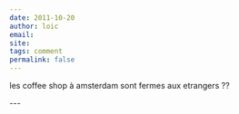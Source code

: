 ```yaml
---
date: 2011-10-20
author: loic
email: 
site: 
tags: comment
permalink: false
---
```


<p>les coffee shop à amsterdam sont fermes aux etrangers ??</p>
---